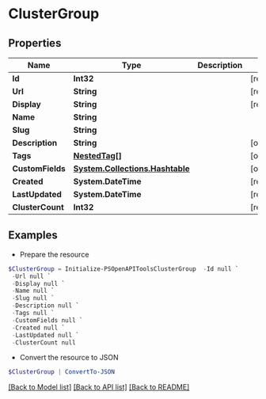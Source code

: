 # ClusterGroup
## Properties

Name | Type | Description | Notes
------------ | ------------- | ------------- | -------------
**Id** | **Int32** |  | [readonly] 
**Url** | **String** |  | [readonly] 
**Display** | **String** |  | [readonly] 
**Name** | **String** |  | 
**Slug** | **String** |  | 
**Description** | **String** |  | [optional] 
**Tags** | [**NestedTag[]**](NestedTag.md) |  | [optional] 
**CustomFields** | [**System.Collections.Hashtable**](AnyType.md) |  | [optional] 
**Created** | **System.DateTime** |  | [readonly] 
**LastUpdated** | **System.DateTime** |  | [readonly] 
**ClusterCount** | **Int32** |  | [readonly] 

## Examples

- Prepare the resource
```powershell
$ClusterGroup = Initialize-PSOpenAPIToolsClusterGroup  -Id null `
 -Url null `
 -Display null `
 -Name null `
 -Slug null `
 -Description null `
 -Tags null `
 -CustomFields null `
 -Created null `
 -LastUpdated null `
 -ClusterCount null
```

- Convert the resource to JSON
```powershell
$ClusterGroup | ConvertTo-JSON
```

[[Back to Model list]](../README.md#documentation-for-models) [[Back to API list]](../README.md#documentation-for-api-endpoints) [[Back to README]](../README.md)


